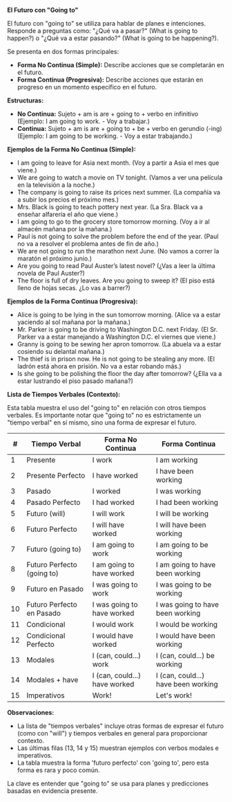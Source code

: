 

**El Futuro con "Going to"**

El futuro con "going to" se utiliza para hablar de planes e intenciones.  Responde a preguntas como: "¿Qué va a pasar?" (What is going to happen?) o "¿Qué va a estar pasando?" (What is going to be happening?).

Se presenta en dos formas principales:

*   **Forma No Continua (Simple):** Describe acciones que se completarán en el futuro.
*   **Forma Continua (Progresiva):** Describe acciones que estarán en progreso en un momento específico en el futuro.

**Estructuras:**

*   **No Continua:** Sujeto + am is are + going to + verbo en infinitivo (Ejemplo: I am going to work. - Voy a trabajar.)
*   **Continua:** Sujeto + am is are + going to + be + verbo en gerundio (-ing) (Ejemplo: I am going to be working. - Voy a estar trabajando.)

**Ejemplos de la Forma No Continua (Simple):**

*   I am going to leave for Asia next month. (Voy a partir a Asia el mes que viene.)
*   We are going to watch a movie on TV tonight. (Vamos a ver una película en la televisión a la noche.)
*   The company is going to raise its prices next summer. (La compañía va a subir los precios el próximo mes.)
*   Mrs. Black is going to teach pottery next year. (La Sra. Black va a enseñar alfarería el año que viene.)
*   I am going to go to the grocery store tomorrow morning. (Voy a ir al almacén mañana por la mañana.)
*   Paul is not going to solve the problem before the end of the year. (Paul no va a resolver el problema antes de fin de año.)
*   We are not going to run the marathon next June. (No vamos a correr la maratón el próximo junio.)
*   Are you going to read Paul Auster’s latest novel? (¿Vas a leer la última novela de Paul Auster?)
*   The floor is full of dry leaves. Are you going to sweep it? (El piso está lleno de hojas secas. ¿Lo vas a barrer?)

**Ejemplos de la Forma Continua (Progresiva):**

*   Alice is going to be lying in the sun tomorrow morning. (Alice va a estar yaciendo al sol mañana por la mañana.)
*   Mr. Parker is going to be driving to Washington D.C. next Friday. (El Sr. Parker va a estar manejando a Washington D.C. el viernes que viene.)
*   Granny is going to be sewing her apron tomorrow. (La abuela va a estar cosiendo su delantal mañana.)
*   The thief is in prison now. He is not going to be stealing any more. (El ladrón está ahora en prisión. No va a estar robando más.)
*   Is she going to be polishing the floor the day after tomorrow? (¿Ella va a estar lustrando el piso pasado mañana?)

**Lista de Tiempos Verbales (Contexto):**

Esta tabla muestra el uso del "going to" en relación con otros tiempos verbales.  Es importante notar que "going to" no es estrictamente un "tiempo verbal" en sí mismo, sino una forma de expresar el futuro.

| #  | Tiempo Verbal          | Forma No Continua      | Forma Continua         |
|----|-------------------------|------------------------|-------------------------|
| 1  | Presente               | I work                 | I am working            |
| 2  | Presente Perfecto     | I have worked          | I have been working      |
| 3  | Pasado                 | I worked               | I was working           |
| 4  | Pasado Perfecto       | I had worked           | I had been working       |
| 5  | Futuro (will)           | I will work            | I will be working        |
| 6  | Futuro Perfecto        | I will have worked     | I will have been working |
| 7  | Futuro (going to)        | I am going to work     | I am going to be working |
| 8  | Futuro Perfecto (going to)| I am going to have worked | I am going to have been working |
| 9  | Futuro en Pasado       | I was going to work    | I was going to be working|
| 10 | Futuro Perfecto en Pasado| I was going to have worked| I was going to have been working|
| 11 | Condicional            | I would work           | I would be working       |
| 12 | Condicional Perfecto   | I would have worked    | I would have been working|
| 13 | Modales                | I (can, could...) work| I (can, could...) be working|
| 14 | Modales + have         | I (can, could...) have worked| I (can, could...) have been working|
| 15 | Imperativos            | Work!                  | Let's work!              |

**Observaciones:**

*   La lista de "tiempos verbales" incluye otras formas de expresar el futuro (como con "will") y tiempos verbales en general para proporcionar contexto.
*   Las últimas filas (13, 14 y 15) muestran ejemplos con verbos modales e imperativos.
*   La tabla muestra la forma 'futuro perfecto' con 'going to', pero esta forma es rara y poco común.

La clave es entender que "going to" se usa para planes y predicciones basadas en evidencia presente.
